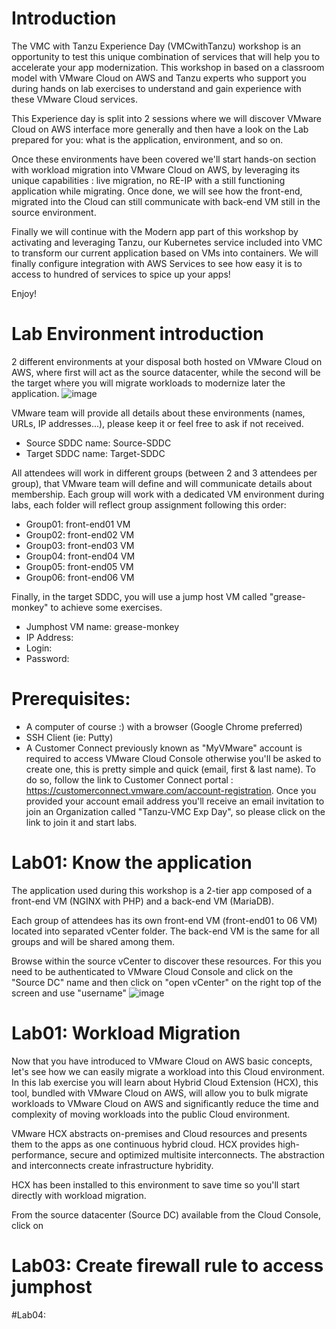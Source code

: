 # Introduction

The VMC with Tanzu Experience Day (VMCwithTanzu) workshop is an opportunity to test this unique combination of services that will help you to accelerate your app modernization. This workshop in based on a classroom model with VMware Cloud on AWS and Tanzu experts who support you during hands on lab exercises to understand and gain experience with these VMware Cloud services.

This Experience day is split into 2 sessions where we will discover VMware Cloud on AWS interface more generally and then have a look on the Lab prepared for you: what is the application, environment, and so on.

Once these environments have been covered we'll start hands-on section with workload migration into VMware Cloud on AWS, by leveraging its unique capabilities : live migration, no RE-IP with a still functioning application while migrating.
Once done, we will see how the front-end, migrated into the Cloud can still communicate with back-end VM still in the source environment.

Finally we will continue with the Modern app part of this workshop by activating and leveraging Tanzu, our Kubernetes service included into VMC to transform our current application based on VMs into containers. We will finally configure integration with AWS Services to see how easy it is to access to hundred of services to spice up your apps!

Enjoy!


# Lab Environment introduction

2 different environments at your disposal both hosted on VMware Cloud on AWS, where first will act as the source datacenter, while the second will be the target where you will migrate workloads to modernize later the application.
![image](https://user-images.githubusercontent.com/12640326/150738653-57202d6d-4b0b-4586-84f4-8da22ec97dd1.png)


VMware team will provide all details about these environments (names, URLs, IP addresses...), please keep it or feel free to ask if not received.

- Source SDDC name: Source-SDDC
- Target SDDC name: Target-SDDC

All attendees will work in different groups (between 2 and 3 attendees per group), that VMware team will define and will communicate details about membership. Each group will work with a dedicated VM environment during labs, each folder will reflect group assignment following this order:
- Group01: front-end01 VM
- Group02: front-end02 VM
- Group03: front-end03 VM
- Group04: front-end04 VM
- Group05: front-end05 VM
- Group06: front-end06 VM

Finally, in the target SDDC, you will use a jump host VM called "grease-monkey" to achieve some exercises.
- Jumphost VM name: grease-monkey
- IP Address: 
- Login:
- Password: 


# Prerequisites:
- A computer of course :) with a browser (Google Chrome preferred) 
- SSH Client (ie: Putty)
- A Customer Connect previously known as "MyVMware" account is required to access VMware Cloud Console otherwise you'll be asked to create one, this is pretty simple and quick (email, first & last name). To do so, follow the link to Customer Connect portal : https://customerconnect.vmware.com/account-registration. 
Once you provided your account email address you'll receive an email invitation to join an Organization called "Tanzu-VMC Exp Day", so please click on the link to join it and start labs.


# Lab01: Know the application
The application used during this workshop is a 2-tier app composed of a front-end VM (NGINX with PHP) and a back-end VM (MariaDB).  

Each group of attendees has its own front-end VM (front-end01 to 06 VM) located into separated vCenter folder. The back-end VM is the same for all groups and will be shared among them.

Browse within the source vCenter to discover these resources. For this you need to be authenticated to VMware Cloud Console and click on the "Source DC" name and then click on "open vCenter"  on the right top of the screen and use "username" 
![image](https://user-images.githubusercontent.com/12640326/150736425-ae23c76e-799f-4b60-a74f-0a54fdca8d3e.png)


# Lab01: Workload Migration

Now that you have introduced to VMware Cloud on AWS basic concepts, let's see how we can easily migrate a workload into this Cloud environment.
In this lab exercise you will learn about Hybrid Cloud Extension (HCX), this tool, bundled with VMware Cloud on AWS, will allow you to bulk migrate workloads to VMware Cloud on AWS and significantly reduce the time and complexity of moving workloads into the public Cloud environment.

VMware HCX abstracts on-premises and Cloud resources and presents them to the apps as one continuous hybrid cloud. HCX provides high-performance, secure and optimized multisite interconnects. The abstraction and interconnects create infrastructure hybridity. 

HCX has been installed to this environment to save time so you'll start directly with workload migration.

From the source datacenter (Source DC) available from the Cloud Console, click on 


# Lab03: Create firewall rule to access jumphost 



#Lab04: 

